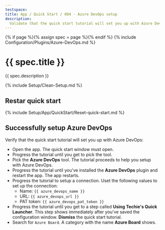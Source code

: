 ```yaml
---
testspace:
title: App / Quick Start / 004 - Azure DevOps setup
description:
  Validate that the quick start tutorial will set you up with Azure DevOps.
---
```


{% if page %}{% assign spec = page %}{% endif %}
{% include Configuration/Plugins/Azure-DevOps.md %}

# {{ spec.title }}

{{ spec.description }}

{% include Setup/Clean-Setup.md %}

## Restar quick start

{% include Setup/App/QuickStart/Reset-quick-start.md %}

## Successfully setup Azure DevOps

Verify that the quick start tutorial will set you up with Azure DevOps:

- Open the app. The quick start window must open.
- Progress the tutorial until you get to pick the tool.
- Pick the **Azure DevOps** tool. The tutorial proceeds to help you setup with
  Azure DevOps.
- Progress the tutorial until you've installed the **Azure DevOps** plugin and
  restart the app. The app restarts.
- Progress the tutorial to setup a connection. Uset the following values to set
  up the connection:
  - Name: `{{ azure_devops_name }}`
  - URL: `{{ azure_devops_url }}`
  - PAT token: `{{ azure_devops_pat_token }}`
- Progress the tutorial until you get to a step called **Using Techie's Quick
  Launcher**. This step shows immediately after you've saved the configuration
  window. **Dismiss** the quick start tutorial.
- Search for `Azure Board`. A category with the name **Azure Board** shows.
